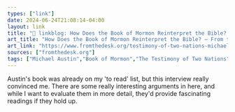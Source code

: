 ```yaml
---
types: ["link"]
date: 2024-06-24T21:08:14-04:00
layout: link
title: "🔗 linkblog: How Does the Book of Mormon Reinterpret the Bible? – From the Desk'"
art_title: "How Does the Book of Mormon Reinterpret the Bible? – From the Desk"
art_link: "https://www.fromthedesk.org/testimony-of-two-nations-michael-austin/"
sources: ["fromthedesk.org"]
tags: ["Michael Austin","Book of Mormon","The Testimony of Two Nations"]
---
```

Austin's book was already on my 'to read' list, but this interview really convinced me. There are some really interesting arguments in here, and while I want to evaluate them in more detail, they'd provide fascinating readings if they hold up.
